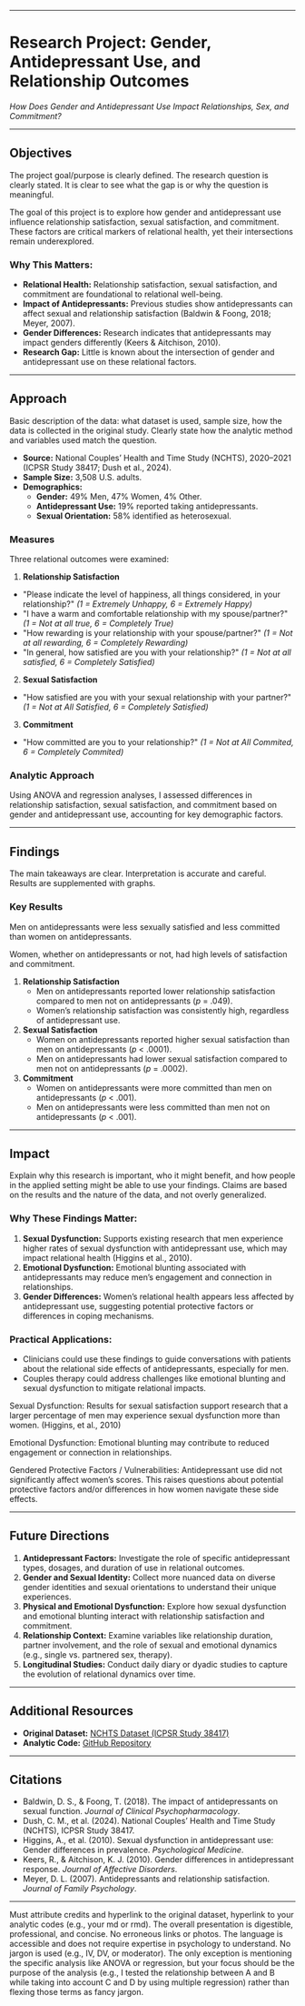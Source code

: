 --------------------------------------------------------------------------------

# **Research Project: Gender, Antidepressant Use, and Relationship Outcomes**

*How Does Gender and Antidepressant Use Impact Relationships, Sex, and Commitment?*

--------------------------------------------------------------------------------

## **Objectives**

The project goal/purpose is clearly defined. The research question is clearly stated. 
It is clear to see what the gap is or why the question is meaningful.

The goal of this project is to explore how gender and antidepressant use influence 
relationship satisfaction, sexual satisfaction, and commitment. These factors are 
critical markers of relational health, yet their intersections remain underexplored.

### **Why This Matters:**

-   **Relational Health:** Relationship satisfaction, sexual satisfaction, and commitment are foundational to relational well-being.
-   **Impact of Antidepressants:** Previous studies show antidepressants can affect sexual and relationship satisfaction (Baldwin & Foong, 2018; Meyer, 2007).
-   **Gender Differences:** Research indicates that antidepressants may impact genders differently (Keers & Aitchison, 2010).
-   **Research Gap:** Little is known about the intersection of gender and antidepressant use on these relational factors.

------------------------------------------------------------------------

## **Approach**

Basic description of the data: what dataset is used, sample size, 
how the data is collected in the original study. 
Clearly state how the analytic method and variables used match the question.

-   **Source:** National Couples’ Health and Time Study (NCHTS), 2020–2021 (ICPSR Study 38417; Dush et al., 2024).
-   **Sample Size:** 3,508 U.S. adults.
-   **Demographics:**
    -   **Gender:** 49% Men, 47% Women, 4% Other.
    -   **Antidepressant Use:** 19% reported taking antidepressants.
    -   **Sexual Orientation:** 58% identified as heterosexual.

### **Measures**

Three relational outcomes were examined:
1. **Relationship Satisfaction**
  - "Please indicate the level of happiness, all things considered, in your relationship?" *(1 = Extremely Unhappy, 6 = Extremely Happy)*
  - "I have a warm and comfortable relationship with my spouse/partner?" *(1 = Not at all true, 6 = Completely True)*
  - "How rewarding is your relationship with your spouse/partner?" *(1 = Not at all rewarding, 6 = Completely Rewarding)*
  - "In general, how satisfied are you with your relationship?" *(1 = Not at all satisfied, 6 = Completely Satisfied)*

2.  **Sexual Satisfaction**
  - "How satisfied are you with your sexual relationship with your partner?" *(1 = Not at All Satisfied, 6 = Completely Satisfied)*

3.  **Commitment**
  - "How committed are you to your relationship?" *(1 = Not at All Commited, 6 = Completely Commited)*

### **Analytic Approach**

Using ANOVA and regression analyses, I assessed differences in relationship satisfaction, sexual satisfaction, 
and commitment based on gender and antidepressant use, accounting for key demographic factors.

------------------------------------------------------------------------

## **Findings**

The main takeaways are clear. Interpretation is accurate and careful. Results are supplemented with graphs.


### **Key Results**

Men on antidepressants were less sexually satisfied and less committed than women on antidepressants.

Women, whether on antidepressants or not, had high levels of satisfaction and commitment.

1.  **Relationship Satisfaction**
    -   Men on antidepressants reported lower relationship satisfaction compared to men not on antidepressants (*p* = .049).
    -   Women’s relationship satisfaction was consistently high, regardless of antidepressant use.
2.  **Sexual Satisfaction**
    -   Women on antidepressants reported higher sexual satisfaction than men on antidepressants (*p* \< .0001).
    -   Men on antidepressants had lower sexual satisfaction compared to men not on antidepressants (*p* = .0002).
3.  **Commitment**
    -   Women on antidepressants were more committed than men on antidepressants (*p* \< .001).
    -   Men on antidepressants were less committed than men not on antidepressants (*p* \< .001).


------------------------------------------------------------------------

## **Impact**


Explain why this research is important, who it might benefit, 
and how people in the applied setting might be able to use your findings.
Claims are based on the results and the nature of the data, and not overly generalized.

### **Why These Findings Matter:**

1.  **Sexual Dysfunction:** Supports existing research that men experience higher rates of sexual dysfunction with antidepressant use, which may impact relational health (Higgins et al., 2010).
2.  **Emotional Dysfunction:** Emotional blunting associated with antidepressants may reduce men’s engagement and connection in relationships.
3.  **Gender Differences:** Women’s relational health appears less affected by antidepressant use, suggesting potential protective factors or differences in coping mechanisms.

### **Practical Applications:**

-   Clinicians could use these findings to guide conversations with patients about the relational side effects of antidepressants, especially for men.
-   Couples therapy could address challenges like emotional blunting and sexual dysfunction to mitigate relational impacts.





Sexual Dysfunction: Results for sexual satisfaction support research that a larger percentage of men may experience sexual dysfunction more than women. (Higgins, et al., 2010)

Emotional Dysfunction: Emotional blunting may contribute to reduced engagement or connection in relationships.

Gendered Protective Factors / Vulnerabilities: Antidepressant use did not significantly affect women’s scores. This raises questions about potential protective factors and/or differences in how women navigate these side effects.

------------------------------------------------------------------------



## **Future Directions**

1.  **Antidepressant Factors:** Investigate the role of specific antidepressant types, dosages, and duration of use in relational outcomes.
2.  **Gender and Sexual Identity:** Collect more nuanced data on diverse gender identities and sexual orientations to understand their unique experiences.
3.  **Physical and Emotional Dysfunction:** Explore how sexual dysfunction and emotional blunting interact with relationship satisfaction and commitment.
4.  **Relationship Context:** Examine variables like relationship duration, partner involvement, and the role of sexual and emotional dynamics (e.g., single vs. partnered sex, therapy).
5.  **Longitudinal Studies:** Conduct daily diary or dyadic studies to capture the evolution of relational dynamics over time.

------------------------------------------------------------------------

## **Additional Resources**

-   **Original Dataset:** [NCHTS Dataset (ICPSR Study 38417)](https://www.icpsr.umich.edu/web/ICPSR/studies/38417)
-   **Analytic Code:** [GitHub Repository](https://github.com/UTJenni/PSY-329---My-Data-Project/blob/main/PSY329---My-Dataset-Project.md)

------------------------------------------------------------------------

## **Citations**

-   Baldwin, D. S., & Foong, T. (2018). The impact of antidepressants on sexual function. *Journal of Clinical Psychopharmacology*.
-   Dush, C. M., et al. (2024). National Couples’ Health and Time Study (NCHTS), ICPSR Study 38417.
-   Higgins, A., et al. (2010). Sexual dysfunction in antidepressant use: Gender differences in prevalence. *Psychological Medicine*.
-   Keers, R., & Aitchison, K. J. (2010). Gender differences in antidepressant response. *Journal of Affective Disorders*.
-   Meyer, D. L. (2007). Antidepressants and relationship satisfaction. *Journal of Family Psychology*.

------------------------------------------------------------------------

Must attribute credits and hyperlink to the original dataset, hyperlink to your analytic codes 
(e.g., your md or rmd). The overall presentation is digestible, professional, and concise. 
No erroneous links or photos. The language is accessible and does not require expertise in psychology to understand. 
No jargon is used (e.g., IV, DV, or moderator). 
The only exception is mentioning the specific analysis like ANOVA or regression, 
but your focus should be the purpose of the analysis (e.g., 
I tested the relationship between A and B while taking into account C and D by using multiple regression) 
rather than flexing those terms as fancy jargon.

